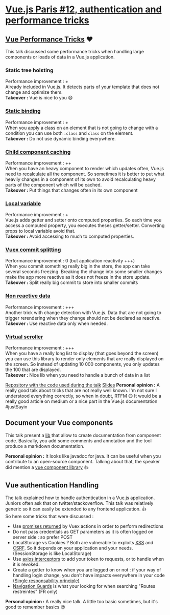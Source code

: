 # [Vue.js Paris #12, authentication and performance tricks](https://www.meetup.com/Vuejs-Paris/events/246008992/)

## [Vue Performance Tricks](http://slides.com/akryum/vue-performance-tricks#/) :heart:

This talk discussed some performance tricks when handling large components or loads of data in a Vue.js application.

### Static tree hoisting

Performance improvement : +  
Already included in Vue.js. It detects parts of your template that does not change and optimize them.  
**Takeover :** Vue is nice to you :smile: 

### [Static binding](https://github.com/Akryum/vue-perf-tests/blob/master/src/components/StaticBindingWith.vue)

Performance improvement : +  
When you apply a class on an element that is not going to change with a condition you can use both `:class` and `class` 
on the element.  
**Takeover :** Do not use dynamic binding everywhere. 

### [Child component caching](https://github.com/Akryum/vue-perf-tests/blob/master/src/components/ChildWith.vue)

Performance improvement : ++  
When you have an heavy component to render which updates often, Vue.js need to recalculate all the component. So sometimes
it is better to put what heavily changes in a component of its own to avoid recalculating heavy parts of the component
which will be cached.  
**Takeover :** Put things that changes often in its own component

### [Local variable](https://github.com/Akryum/vue-perf-tests/blob/master/src/components/LocalVarWith.vue)

Performance improvement : +  
Vue.js adds getter and setter onto computed properties. So each time you access a computed property, you executes theses
getter/setter. Converting props to local variable avoid that.  
**Takeover :** Avoid accessing to much to computed properties.

### [Vuex commit splitting](https://github.com/Akryum/vue-perf-tests/blob/83708cf93733bb220f5f5f03f4beb3ce81db237d/src/store.js#L63-L70)

Performance improvement : 0 (but application reactivity +++)  
When you commit something really big in the store, the app can take several seconds freezing. Breaking the change into
some smaller changes make the app more reactive as it does not freeze in the store update.  
**Takeover :** Split really big commit to store into smaller commits

### [Non reactive data](https://github.com/Akryum/vue-perf-tests/blob/83708cf93733bb220f5f5f03f4beb3ce81db237d/src/store.js#L10-L17)

Performance improvement : +++  
Another trick with change detection with Vue.js. Data that are not going to trigger rerendering when they change should 
not be declared as reactive.  
**Takeover :** Use reactive data only when needed.

### [Virtual scroller](https://github.com/Akryum/vue-virtual-scroller)

Performance improvement : +++  
When you have a really long list to display (that goes beyond the screen) you can use this library to render only elements
that are really displayed on the screen. So instead of updating 10 000 components, you only updates the 100 that are 
displayed.  
**Takeover :** Nice lib when you need to handle a bunch of data in a list

[Repository with the code used during the talk](https://github.com/Akryum/vue-perf-tests)
[Slides](http://slides.com/akryum/vue-performance-tricks#/)
**Personal opinion :**
A really good talk about tricks that are not really well known. I'm not sure I understood everything correctly, so when
in doubt, RTFM :wink:
It would be a really good article on medium or a nice part in the Vue.js documentation #justSayin

## Document your Vue components

This talk present a [lib](https://github.com/vuedoc/md) that allow to create documentation from component code.
Basically, you add some comments and annotation and the tool produce a markdown documentation.

**Personal opinion :**
It looks like javadoc for java. It can be useful when you contribute to an open-source component.
Talking about that, the speaker did mention a [vue component library](https://vuecomponents.com/) :+1:

## Vue authentication Handling

The talk explained how to handle authentication in a Vue.js application. Juniors often ask that on twitter/stackoverflow. 
This talk was relatively generic so it can easily be extended to any frontend application. :+1:  
So here some tricks that were discussed :
- Use [promises returned](https://vuex.vuejs.org/en/actions.html) by Vuex actions in order to perform redirections
- Do not pass credentials as GET parameters as it is often logged on server side : so prefer POST
- LocalStorage vs Cookies ? Both are vulnerable to exploits [XSS](https://www.owasp.org/index.php/Cross-site_Scripting_(XSS)) 
and [CSRF](https://www.owasp.org/index.php/Cross-Site_Request_Forgery_(CSRF)). So it depends on your application and 
your needs. (SessionStorage is like LocalStorage)
- Use [axios interceptors](https://github.com/axios/axios#interceptors) to add your token to requests, or to handle when 
it is revoked.
- Create a getter to know when you are logged on or not : if your way of handling login change, you don't have impacts
everywhere in your code [(Single responsability principle)](https://en.wikipedia.org/wiki/Single_responsibility_principle)
- [Navigation Guards](https://router.vuejs.org/en/advanced/navigation-guards.html) is what your looking for when searching
"Routes restreintes" (FR only)

**Personal opinion :**
A really nice talk. A little too basic sometimes, but it's good to remember basics :wink:
